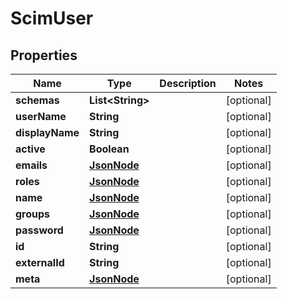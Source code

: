 # ScimUser

## Properties
Name | Type | Description | Notes
------------ | ------------- | ------------- | -------------
**schemas** | **List&lt;String&gt;** |  |  [optional]
**userName** | **String** |  |  [optional]
**displayName** | **String** |  |  [optional]
**active** | **Boolean** |  |  [optional]
**emails** | [**JsonNode**](JsonNode.md) |  |  [optional]
**roles** | [**JsonNode**](JsonNode.md) |  |  [optional]
**name** | [**JsonNode**](JsonNode.md) |  |  [optional]
**groups** | [**JsonNode**](JsonNode.md) |  |  [optional]
**password** | [**JsonNode**](JsonNode.md) |  |  [optional]
**id** | **String** |  |  [optional]
**externalId** | **String** |  |  [optional]
**meta** | [**JsonNode**](JsonNode.md) |  |  [optional]
